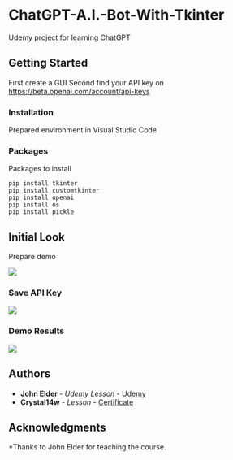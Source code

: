 # ChatGPT-A.I.-Bot-With-Tkinter
Udemy project for learning ChatGPT

## Getting Started

First create a GUI
Second find your API key on https://beta.openai.com/account/api-keys

### Installation
Prepared environment in Visual Studio Code

### Packages

Packages to install

```
pip install tkinter
pip install customtkinter
pip install openai
pip install os
pip install pickle
```

## Initial Look

Prepare demo

![](images/first_image.png)


### Save API Key

![](images/second_image.png)

### Demo Results

![](images/third_image.png)

## Authors

* **John Elder** - *Udemy Lesson* - [Udemy](https://www.udemy.com/course/create-a-chatgpt-ai-bot-with-tkinter/)
* **Crystal14w** - *Lesson* - [Certificate](http://ude.my/UC-24c975c5-38bc-4e74-8941-da9cdb030b20) 

## Acknowledgments

*Thanks to John Elder for teaching the course.
